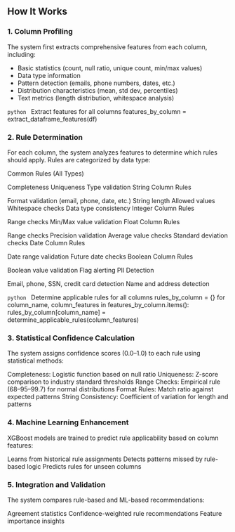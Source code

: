 ## How It Works

### 1. Column Profiling

The system first extracts comprehensive features from each column, including:

- Basic statistics (count, null ratio, unique count, min/max values)
- Data type information
- Pattern detection (emails, phone numbers, dates, etc.)
- Distribution characteristics (mean, std dev, percentiles)
- Text metrics (length distribution, whitespace analysis)

```python ```
Extract features for all columns
features_by_column = extract_dataframe_features(df)


### 2. Rule Determination
For each column, the system analyzes features to determine which rules should apply. Rules are categorized by data type:

Common Rules (All Types)

Completeness
Uniqueness
Type validation
String Column Rules

Format validation (email, phone, date, etc.)
String length
Allowed values
Whitespace checks
Data type consistency
Integer Column Rules

Range checks
Min/Max value validation
Float Column Rules

Range checks
Precision validation
Average value checks
Standard deviation checks
Date Column Rules

Date range validation
Future date checks
Boolean Column Rules

Boolean value validation
Flag alerting
PII Detection

Email, phone, SSN, credit card detection
Name and address detection

```python ```
 Determine applicable rules for all columns
rules_by_column = {}
for column_name, column_features in features_by_column.items():
    rules_by_column[column_name] = determine_applicable_rules(column_features)

### 3. Statistical Confidence Calculation
The system assigns confidence scores (0.0–1.0) to each rule using statistical methods:

Completeness: Logistic function based on null ratio
Uniqueness: Z-score comparison to industry standard thresholds
Range Checks: Empirical rule (68–95–99.7) for normal distributions
Format Rules: Match ratio against expected patterns
String Consistency: Coefficient of variation for length and patterns

### 4. Machine Learning Enhancement
XGBoost models are trained to predict rule applicability based on column features:

Learns from historical rule assignments
Detects patterns missed by rule-based logic
Predicts rules for unseen columns


### 5. Integration and Validation
The system compares rule-based and ML-based recommendations:

Agreement statistics
Confidence-weighted rule recommendations
Feature importance insights
